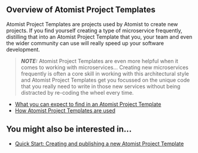 ## Overview of Atomist Project Templates

Atomist Project Templates are projects used by Atomist to create new projects. If you find yourself creating a type of microservice frequently, distilling that into an Atomist Project Template that you, your team and even the wider community can use will really speed up your software development.

> ***NOTE:*** Atomist Project Templates are even more helpful when it comes to working with microservices... Creating new microservices frequently is often a core skill in working with this architectural style and Atomist Project Templates get you focussed on the unique code that you really need to write in those new services without being distracted by re-coding the wheel every time.

* [What you can expect to find in an Atomist Project Template](project-template-contents-overview.md)
* [How Atomist Project Templates are used](how-project-templates-are-used.md)

## You might also be interested in...

* [Quick Start: Creating and publishing a new Atomist Project Template](/quick-starts/project-templates/new-project-template.md)

